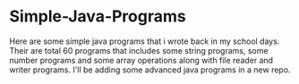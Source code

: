 # Simple-Java-Programs

Here are some simple java programs that i wrote back in my school days. Their are total 60 programs that includes some string programs, some number programs and some array operations along with file reader and writer programs. I'll be adding some advanced java programs in a new repo.
